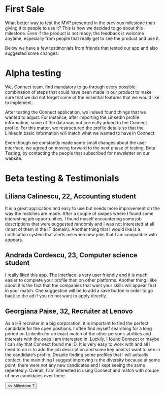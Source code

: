 # First Sale

What better way to test the MVP presented in the previous milestone than giving it to people to use it? This is how we decided to go about this milestone. Even if the product is not ready, the feedback is welcome anytime, especially from people that really get to see the product and use it.

Below we have a few testimonials from friends that tested our app and also suggested some changes:

# Alpha testing

We, Connect team, find mandatory to go through every possible combination of steps that could have been made in our product to make sure that we did not forget some of the essential features that we would like to implement.

After testing the Connect application, we indeed found things that we wanted to adjust. For instance, after importing the LinkedIn profile information, some of the data was not correctly added to the Connect profile. For this matter, we restructured the profile details so that the LinkedIn basic information will match what we wanted to have in Connect.

Even though we constantly made some small changes about the user interface, we agreed on moving forward to the next phase of testing, Beta Testing, by contacting the people that subscribed for newsletter on our website.


# Beta testing & Testimonials

## Liliana Calinescu, 22, Accounting student
It is a great application and easy to use but needs more improvement on the way the matches are made. After a couple of swipes where I found some interesting job opportunities, I found myself encountering some job descriptions that were suggested randomly and I was not interested at all (most of them in the IT domain). Another thing that I would like is a notification system that alerts me when new jobs that I am compatible with appears.

## Andrada Cordescu, 23, Computer science student
I really liked this app. The interface is very user friendly and it is much easier to complete your profile than on other platforms. Another thing I like about it is the fact that the companies that want your skills will appear first in your match. One suggestion will be to add a save button in order to go back to the ad if you do not want to apply directly.

## Georgiana Paise, 32, Recruiter at Lenovo
As a HR recruiter in a big corporation, it is important to find the perfect candidate for the open positions. I often find myself searching for a long period on LinkedIn for an exact match of the other person’s abilities and interests with the ones I am interested in. Luckily, I found Connect or maybe I can say that Connect found me :D. It is very easy to work with and all I need to do is to add the job description and some key points I want to see in the candidate’s profile. Despite finding some profiles that I will actually contact, the main thing I suggest improving is the diversity because at some point, there were not any new candidates and I kept seeing the same repeatedly. Overall, I am interested in using Connect and match with couple of new candidates over there.  


<div style="display:inline; float:left">
<input type="button" class="button" value="<< Milestone 7" onclick="window.location.href='milestone7.html'" />
</div>
